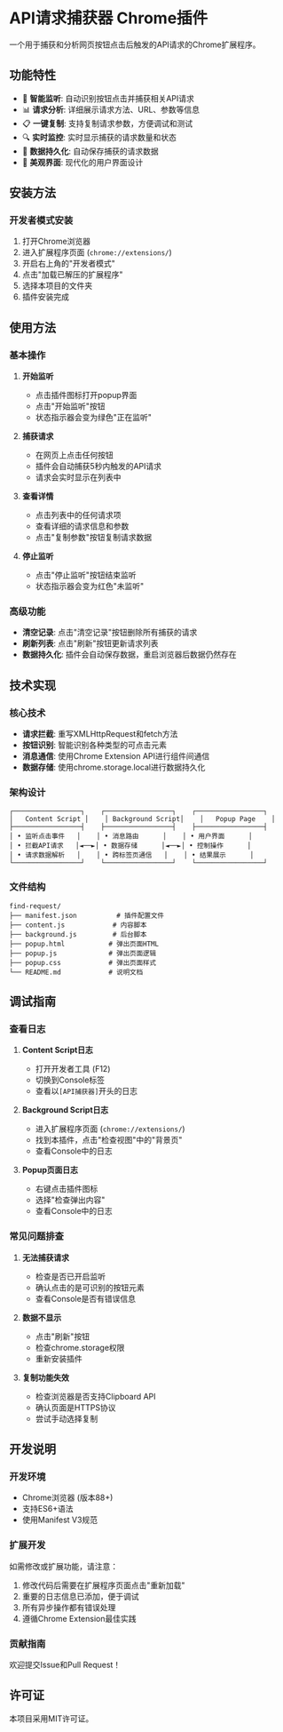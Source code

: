 # API请求捕获器 Chrome插件

一个用于捕获和分析网页按钮点击后触发的API请求的Chrome扩展程序。

## 功能特性

- 🎯 **智能监听**: 自动识别按钮点击并捕获相关API请求
- 📊 **请求分析**: 详细展示请求方法、URL、参数等信息
- 📋 **一键复制**: 支持复制请求参数，方便调试和测试
- 🔍 **实时监控**: 实时显示捕获的请求数量和状态
- 💾 **数据持久化**: 自动保存捕获的请求数据
- 🎨 **美观界面**: 现代化的用户界面设计

## 安装方法

### 开发者模式安装

1. 打开Chrome浏览器
2. 进入扩展程序页面 (`chrome://extensions/`)
3. 开启右上角的"开发者模式"
4. 点击"加载已解压的扩展程序"
5. 选择本项目的文件夹
6. 插件安装完成

## 使用方法

### 基本操作

1. **开始监听**
   - 点击插件图标打开popup界面
   - 点击"开始监听"按钮
   - 状态指示器会变为绿色"正在监听"

2. **捕获请求**
   - 在网页上点击任何按钮
   - 插件会自动捕获5秒内触发的API请求
   - 请求会实时显示在列表中

3. **查看详情**
   - 点击列表中的任何请求项
   - 查看详细的请求信息和参数
   - 点击"复制参数"按钮复制请求数据

4. **停止监听**
   - 点击"停止监听"按钮结束监听
   - 状态指示器会变为红色"未监听"

### 高级功能

- **清空记录**: 点击"清空记录"按钮删除所有捕获的请求
- **刷新列表**: 点击"刷新"按钮更新请求列表
- **数据持久化**: 插件会自动保存数据，重启浏览器后数据仍然存在

## 技术实现

### 核心技术

- **请求拦截**: 重写XMLHttpRequest和fetch方法
- **按钮识别**: 智能识别各种类型的可点击元素
- **消息通信**: 使用Chrome Extension API进行组件间通信
- **数据存储**: 使用chrome.storage.local进行数据持久化

### 架构设计

```
┌─────────────────┐    ┌─────────────────┐    ┌─────────────────┐
│   Content Script │    │ Background Script│    │   Popup Page    │
├─────────────────┤    ├─────────────────┤    ├─────────────────┤
│ • 监听点击事件   │    │ • 消息路由      │    │ • 用户界面      │
│ • 拦截API请求   │◄──►│ • 数据存储      │◄──►│ • 控制操作      │
│ • 请求数据解析   │    │ • 跨标签页通信   │    │ • 结果展示      │
└─────────────────┘    └─────────────────┘    └─────────────────┘
```

### 文件结构

```
find-request/
├── manifest.json          # 插件配置文件
├── content.js            # 内容脚本
├── background.js         # 后台脚本
├── popup.html           # 弹出页面HTML
├── popup.js             # 弹出页面逻辑
├── popup.css            # 弹出页面样式
└── README.md            # 说明文档
```

## 调试指南

### 查看日志

1. **Content Script日志**
   - 打开开发者工具 (F12)
   - 切换到Console标签
   - 查看以`[API捕获器]`开头的日志

2. **Background Script日志**
   - 进入扩展程序页面 (`chrome://extensions/`)
   - 找到本插件，点击"检查视图"中的"背景页"
   - 查看Console中的日志

3. **Popup页面日志**
   - 右键点击插件图标
   - 选择"检查弹出内容"
   - 查看Console中的日志

### 常见问题排查

1. **无法捕获请求**
   - 检查是否已开启监听
   - 确认点击的是可识别的按钮元素
   - 查看Console是否有错误信息

2. **数据不显示**
   - 点击"刷新"按钮
   - 检查chrome.storage权限
   - 重新安装插件

3. **复制功能失效**
   - 检查浏览器是否支持Clipboard API
   - 确认页面是HTTPS协议
   - 尝试手动选择复制

## 开发说明

### 开发环境

- Chrome浏览器 (版本88+)
- 支持ES6+语法
- 使用Manifest V3规范

### 扩展开发

如需修改或扩展功能，请注意：

1. 修改代码后需要在扩展程序页面点击"重新加载"
2. 重要的日志信息已添加，便于调试
3. 所有异步操作都有错误处理
4. 遵循Chrome Extension最佳实践

### 贡献指南

欢迎提交Issue和Pull Request！

## 许可证

本项目采用MIT许可证。 